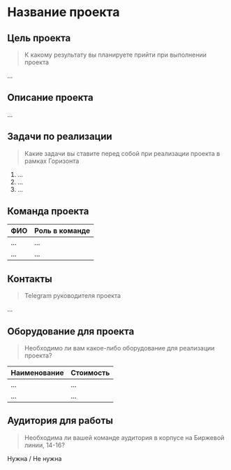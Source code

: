 # Название проекта

## Цель проекта

> К какому результату вы планируете прийти при выполнении проекта

...

## Описание проекта

...

## Задачи по реализации

> Какие задачи вы ставите перед собой при реализации проекта в рамках Горизонта

1. ...
2. ...
3. ...

## Команда проекта

| ФИО | Роль в команде |
|-----|-----|
| ... | ... |
| ... | ... |

## Контакты

> Telegram руководителя проекта

...

## Оборудование для проекта

> Необходимо ли вам какое-либо оборудование для реализации проекта?

| Наименование | Стоимость |
|-----|-----|
| ... | ... |
| ... | ... |

## Аудитория для работы

> Необходима ли вашей команде аудитория в корпусе на Биржевой линии, 14-16?

Нужна / Не нужна
